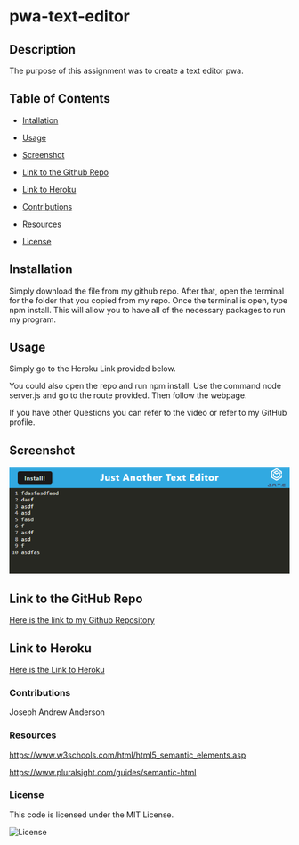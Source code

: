 # pwa-text-editor

## Description

The purpose of this assignment was to create a text editor pwa.

## Table of Contents

- [Intallation](#installation)

- [Usage](#usage)

- [Screenshot](#screenshot)

- [Link to the Github Repo](#link-to-the-github-repo)

- [Link to Heroku](#link-to-heroku)

- [Contributions](#contributions)

- [Resources](#resources)

- [License](#license)

## Installation

Simply download the file from my github repo. After that, open the terminal for the folder that you copied from my repo. Once the terminal is open, type npm install. This will allow you to have all of the necessary packages to run my program.

## Usage

Simply go to the Heroku Link provided below.

You could also open the repo and run npm install. Use the command node server.js and go to the route provided. Then follow the webpage.

If you have other Questions you can refer to the video or refer to my GitHub profile.

## Screenshot

![Image of finish product](./assets/screenshot.png)

## Link to the GitHub Repo

[Here is the link to my Github Repository](https://github.com/jandrewanderson/pwa-text-editor)

## Link to Heroku

[Here is the Link to Heroku]()

### Contributions

Joseph Andrew Anderson

### Resources

https://www.w3schools.com/html/html5_semantic_elements.asp

https://www.pluralsight.com/guides/semantic-html

### License

This code is licensed under the MIT License.

![License](https://img.shields.io/badge/License-MIT-yellow.svg)